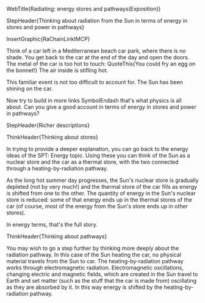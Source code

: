 WebTitle{Radiating: energy stores and pathways(Exposition)}

StepHeader{Thinking about radiation from the Sun in terms of energy in stores and power in pathways}

InsertGraphic{RaChainLinkIMCP}

Think of a car left in a Mediterranean beach car park, where there is no shade. You get back to the car at the end of the day and open the doors. The metal of the car is too hot to touch: QuoteThis{You could fry an egg on the bonnet!} The air inside is stifling hot.

This familiar event is not too difficult to account for. The Sun has been shining on the car.

Now try to build in more links SymbolEndash that's what physics is all about. Can you give a good account in terms of energy in stores and power in pathways?

StepHeader{Richer descriptions}

ThinkHeader{Thinking about stores}

In trying to provide a deeper explanation, you can go back to the energy ideas of the SPT: Energy topic. Using these you can think of the Sun as a nuclear store and the car as a thermal store, with the two connected through a heating-by-radiation pathway.

As the long hot summer day progresses, the Sun's nuclear store is gradually depleted (not by very much!) and the thermal store of the car fills as energy is shifted from one to the other. The quantity of energy in the Sun's nuclear store is reduced: some of that energy ends up in the thermal stores of the car (of course, most of the energy from the Sun's store ends up in other stores).

In energy terms, that's the full story.

ThinkHeader{Thinking about pathways}

You may wish to go a step further by thinking more deeply about the radiation pathway. In this case of the Sun heating the car, no physical material travels from the Sun to car. The heating-by-radiation pathway works through electromagnetic radiation. Electromagnetic oscillations, changing electric and magnetic fields, which are created in the Sun travel to Earth and set matter (such as the stuff that the car is made from) oscillating as they are absorbed by it. In this way energy is shifted by the heating-by-radiation pathway.

